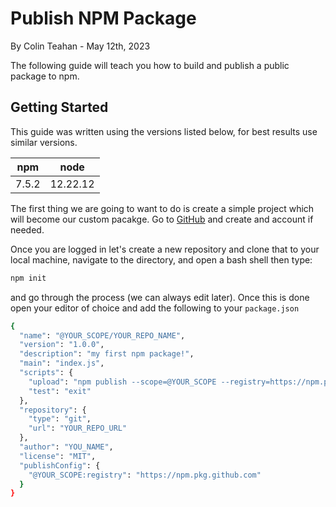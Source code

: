# Publish NPM Package
By Colin Teahan - May 12th, 2023

The following guide will teach you how to build and publish a public package to npm.

## Getting Started

This guide was written using the versions listed below, for best results use similar versions.

|npm|node|
|----|-------|
|7.5.2 |12.22.12|

The first thing we are going to want to do is create a simple project which will become our custom pacakge. Go to [GitHub](https://github.com/) and create and account if needed.

Once you are logged in let's create a new repository and clone that to your local machine, navigate to the directory, and open a bash shell then type:

```bash
npm init
```
and go through the process (we can always edit later). Once this is done open your editor of choice and add the following to your `package.json`

```bash
{
  "name": "@YOUR_SCOPE/YOUR_REPO_NAME",
  "version": "1.0.0",
  "description": "my first npm package!",
  "main": "index.js",
  "scripts": {
    "upload": "npm publish --scope=@YOUR_SCOPE --registry=https://npm.pkg.github.com/",
    "test": "exit"
  },
  "repository": {
    "type": "git",
    "url": "YOUR_REPO_URL"
  },
  "author": "YOU_NAME",
  "license": "MIT",
  "publishConfig": {
    "@YOUR_SCOPE:registry": "https://npm.pkg.github.com"
  }
}
```
